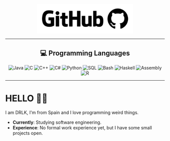 <div align="center">
  <img src="https://github.com/DRLKs/DRLKs/blob/main/figures/github_logo.png?raw=true" width="60%" alt="GitHub" />
</div>

<hr>

<div align="center">
  <h2>💻 Programming Languages</h2>
  <p>
    <img alt="Java" src="https://img.shields.io/badge/Java-ED8B00?style=for-the-badge&logo=java&logoColor=white" />
    <img alt="C" src="https://img.shields.io/badge/C-00599C?style=for-the-badge&logo=c&logoColor=white" />
    <img alt="C++" src="https://img.shields.io/badge/C%2B%2B-%2300599C?style=for-the-badge&logo=cplusplus&logoColor=white" />
    <img alt="C#" src="https://img.shields.io/badge/C%23-239120?style=for-the-badge&logo=c-sharp&logoColor=white" />
    <img alt="Python" src="https://img.shields.io/badge/Python-3776AB?style=for-the-badge&logo=python&logoColor=white" />
    <img alt="SQL" src="https://img.shields.io/badge/SQL-4479A1?style=for-the-badge&logo=mysql&logoColor=white" />
    <img alt="Bash" src="https://img.shields.io/badge/Bash-%234EAA25?style=for-the-badge&logo=gnubash&logoColor=white" />
    <img alt="Haskell" src="https://img.shields.io/badge/Haskell-%235D4F85?style=for-the-badge&logo=haskell&logoColor=white" />
    <img alt="Assembly" src="https://img.shields.io/badge/Assembly-%230091BD?style=for-the-badge&logo=arm&logoColor=white" />
    <img alt="R" src="https://img.shields.io/badge/R-%23276DC3?style=for-the-badge&logo=r&logoColor=white" />
  </p>
</div>

<hr>

# HELLO 👋​👋​

I am DRLK, I'm from Spain and I love programming weird things.

- **Currently**: Studying software engineering.
- **Experience**: No formal work experience yet, but I have some small projects open.